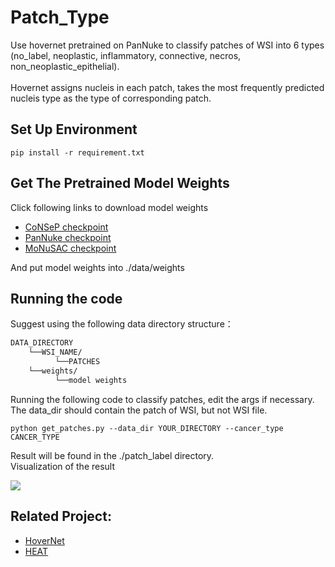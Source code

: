 # Patch_Type
Use hovernet pretrained on PanNuke to classify patches of WSI into 6 types (no_label, neoplastic, inflammatory, connective, necros, non_neoplastic_epithelial). <br />
<br />
Hovernet assigns nucleis in each patch, takes the most frequently predicted nucleis type as the type of corresponding patch.

## Set Up Environment
``` 
pip install -r requirement.txt
```

## Get The Pretrained Model Weights
Click following links to download model weights
- [CoNSeP checkpoint](https://drive.google.com/file/d/1FtoTDDnuZShZmQujjaFSLVJLD5sAh2_P/view?usp=sharing)
- [PanNuke checkpoint](https://drive.google.com/file/d/1SbSArI3KOOWHxRlxnjchO7_MbWzB4lNR/view?usp=sharing)
- [MoNuSAC checkpoint](https://drive.google.com/file/d/13qkxDqv7CUqxN-l5CpeFVmc24mDw6CeV/view?usp=sharing)

And put model weights into ./data/weights

## Running the code
Suggest using the following data directory structure：<br />
```bash
DATA_DIRECTORY
    └──WSI_NAME/
          └──PATCHES
    └──weights/
          └──model weights
```

Running the following code to classify patches, edit the args if necessary. <br />
The data_dir should contain the patch of WSI, but not WSI file.

``` 
python get_patches.py --data_dir YOUR_DIRECTORY --cancer_type CANCER_TYPE
```
Result will be found in the ./patch_label directory. <br />
Visualization of the result

![](docs/visualize.jpg)

## Related Project:
- [HoverNet](https://www.sciencedirect.com/science/article/abs/pii/S1361841519301045?via%3Dihub)
- [HEAT](https://github.com/HKU-MedAI/WSI-HGNN)
